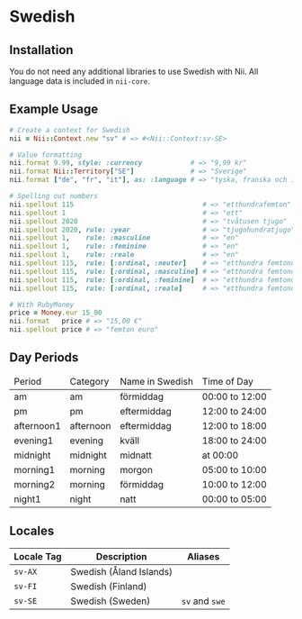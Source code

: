 <!-- This file has been generated. Source: src/docs/languages/_template.md.erb -->

# Swedish

## Installation

You do not need any additional libraries to use Swedish with Nii.
All language data is included in `nii-core`.

## Example Usage

``` ruby
# Create a context for Swedish
nii = Nii::Context.new "sv" # => #<Nii::Context:sv-SE>

# Value formatting
nii.format 9.99, style: :currency            # => "9,99 kr"
nii.format Nii::Territory["SE"]              # => "Sverige"
nii.format ["de", "fr", "it"], as: :language # => "tyska, franska och italienska"

# Spelling out numbers
nii.spellout 115                                # => "ett­hundra­femton"
nii.spellout 1                                  # => "ett"
nii.spellout 2020                               # => "två­tusen tjugo"
nii.spellout 2020, rule: :year                  # => "tjugo­hundra­tjugo"
nii.spellout 1,    rule: :masculine             # => "en"
nii.spellout 1,    rule: :feminine              # => "en"
nii.spellout 1,    rule: :reale                 # => "en"
nii.spellout 115,  rule: [:ordinal, :neuter]    # => "ett­hundra femtonde"
nii.spellout 115,  rule: [:ordinal, :masculine] # => "ett­hundra femtonde"
nii.spellout 115,  rule: [:ordinal, :feminine]  # => "ett­hundra femtonde"
nii.spellout 115,  rule: [:ordinal, :reale]     # => "ett­hundra femtonde"

# With RubyMoney
price = Money.eur 15_00
nii.format   price # => "15,00 €"
nii.spellout price # => "femton euro"
```

## Day Periods


<table>
  <thead>
    <tr>
      <td>Period</td>
      <td>Category</td>
      <td>Name in Swedish</td>
      <td>Time of Day</td>
    </tr>
  </thead>
  <tbody>
    <tr>
      <td>am</td>
      <td>am</td>
      <td>förmiddag</td>
      <td>00:00 to 12:00</td>
    </tr>
    <tr>
      <td>pm</td>
      <td>pm</td>
      <td>eftermiddag</td>
      <td>12:00 to 24:00</td>
    </tr>
    <tr>
      <td>afternoon1</td>
      <td>afternoon</td>
      <td>eftermiddag</td>
      <td>12:00 to 18:00</td>
    </tr>
    <tr>
      <td>evening1</td>
      <td>evening</td>
      <td>kväll</td>
      <td>18:00 to 24:00</td>
    </tr>
    <tr>
      <td>midnight</td>
      <td>midnight</td>
      <td>midnatt</td>
      <td>at 00:00</td>
    </tr>
    <tr>
      <td>morning1</td>
      <td>morning</td>
      <td>morgon</td>
      <td>05:00 to 10:00</td>
    </tr>
    <tr>
      <td>morning2</td>
      <td>morning</td>
      <td>förmiddag</td>
      <td>10:00 to 12:00</td>
    </tr>
    <tr>
      <td>night1</td>
      <td>night</td>
      <td>natt</td>
      <td>00:00 to 05:00</td>
    </tr>
  </tbody>
</table>



## Locales

<table>
  <thead>
    <tr>
      <th>Locale Tag</th>
      <th>Description</th>
      <th>Aliases</th>
    </tr>
  </thead>
  <tbody>
    <tr>
      <td><code>sv-AX</code></td>
      <td>Swedish (Åland Islands)</td>
      <td></td>
    </tr>
    <tr>
      <td><code>sv-FI</code></td>
      <td>Swedish (Finland)</td>
      <td></td>
    </tr>
    <tr>
      <td><code>sv-SE</code></td>
      <td>Swedish (Sweden)</td>
      <td><code>sv</code> and <code>swe</code></td>
    </tr>
  </tbody>
</table>

